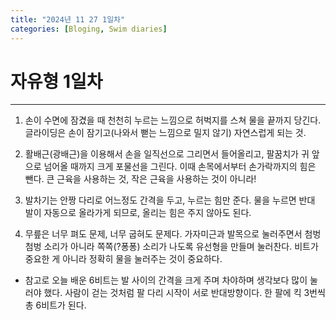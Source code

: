 ```yaml
---
title: "2024년 11 27 1일차"
categories: [Bloging, Swim diaries]
---
```


# 자유형 1일차

---

1. 손이 수면에 잠겼을 때 천천히 누르는 느낌으로 허벅지를 스쳐 물을 끝까지 당긴다. 글라이딩은 손이 잠기고(나와서 뻗는 느낌으로 밀지 않기) 자연스럽게 되는 것.
2. 활배근(광배근)을 이용해서 손을 일직선으로 그리면서 들어올리고, 팔꿈치가 귀 앞으로 넘어올 때까지 크게 포물선을 그린다. 이때 손목에서부터 손가락까지의 힘은 뺀다. 큰 근육을 사용하는 것, 작은 근육을 사용하는 것이 아니라!

3. 발차기는 안짱 다리로 어느정도 간격을 두고, 누르는 힘만 준다.
  물을 누르면 반대 발이 자동으로 올라가게 되므로, 올리는 힘은 주지 않아도 된다.
4. 무릎은 너무 펴도 문제, 너무 굽혀도 문제다. 가자미근과 발목으로 눌러주면서 첨벙첨벙 소리가 아니라 쪽쪽(?퐁퐁) 소리가 나도록 유선형을 만들며 눌러찬다. 
  비트가 중요한 게 아니라 정확히 물을 눌러주는 것이 중요하다.

- 참고로 오늘 배운 6비트는 발 사이의 간격을 크게 주며 차야하며 생각보다 많이 눌러야 했다. 사람이 걷는 것처럼 팔 다리 시작이 서로 반대방향이다. 한 팔에 킥 3번씩 총 6비트가 된다.
